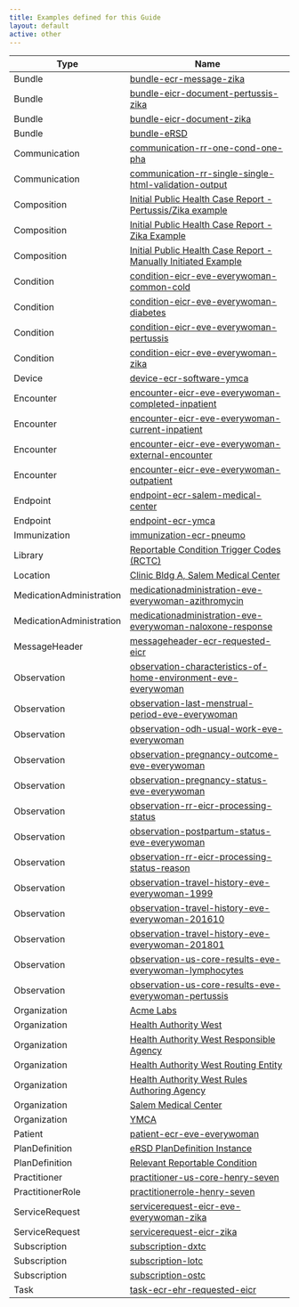 ```yaml
---
title: Examples defined for this Guide
layout: default
active: other
---
```


<!-- { :.no_toc } -->

<!-- TOC  the css styling for this is \pages\assets\css\project.css under 'markdown-toc'-->

<!-- * Do not remove this line (it will not be displayed)
{:toc} -->

<!-- end TOC -->

<table>
  <thead>
    <tr>
      <th>Type</th>
      <th>Name</th>
    </tr>
  </thead>
  <tbody>
    <tr>
      <td>Bundle</td>
      <td><a href="Bundle-bundle-ecr-message-zika.html">bundle-ecr-message-zika</a></td>
    </tr>
    <tr>
      <td>Bundle</td>
      <td><a href="Bundle-bundle-eicr-document-pertussis-zika.html">bundle-eicr-document-pertussis-zika</a></td>
    </tr>
    <tr>
      <td>Bundle</td>
      <td><a href="Bundle-bundle-eicr-document-zika.html">bundle-eicr-document-zika</a></td>
    </tr>
    <tr>
      <td>Bundle</td>
      <td><a href="Bundle-bundle-eRSD.html">bundle-eRSD</a></td>
    </tr>
    <tr>
      <td>Communication</td>
      <td><a href="Communication-communication-rr-one-cond-one-pha.html">communication-rr-one-cond-one-pha</a></td>
    </tr>
    <tr>
      <td>Communication</td>
      <td><a href="Communication-communication-rr-single-single-html-validation-output.html">communication-rr-single-single-html-validation-output</a></td>
    </tr>
    <tr>
      <td>Composition</td>
      <td><a href="Composition-composition-eicr-pertussis-zika.html">Initial Public Health Case Report - Pertussis/Zika example</a></td>
    </tr>
    <tr>
      <td>Composition</td>
      <td><a href="Composition-composition-eicr-zika.html">Initial Public Health Case Report - Zika Example</a></td>
    </tr>
    <tr>
      <td>Composition</td>
      <td><a href="Composition-composition-eicr-zika-manual-initiation.html">Initial Public Health Case Report - Manually Initiated Example</a></td>
    </tr>
    <tr>
      <td>Condition</td>
      <td><a href="Condition-condition-eicr-eve-everywoman-common-cold.html">condition-eicr-eve-everywoman-common-cold</a></td>
    </tr>
    <tr>
      <td>Condition</td>
      <td><a href="Condition-condition-eicr-eve-everywoman-diabetes.html">condition-eicr-eve-everywoman-diabetes</a></td>
    </tr>
    <tr>
      <td>Condition</td>
      <td><a href="Condition-condition-eicr-eve-everywoman-pertussis.html">condition-eicr-eve-everywoman-pertussis</a></td>
    </tr>
    <tr>
      <td>Condition</td>
      <td><a href="Condition-condition-eicr-eve-everywoman-zika.html">condition-eicr-eve-everywoman-zika</a></td>
    </tr>
    <tr>
      <td>Device</td>
      <td><a href="Device-device-ecr-software-ymca.html">device-ecr-software-ymca</a></td>
    </tr>
    <tr>
      <td>Encounter</td>
      <td><a href="Encounter-encounter-eicr-eve-everywoman-completed-inpatient.html">encounter-eicr-eve-everywoman-completed-inpatient</a></td>
    </tr>
    <tr>
      <td>Encounter</td>
      <td><a href="Encounter-encounter-eicr-eve-everywoman-current-inpatient.html">encounter-eicr-eve-everywoman-current-inpatient</a></td>
    </tr>
    <tr>
      <td>Encounter</td>
      <td><a href="Encounter-encounter-eicr-eve-everywoman-external-encounter.html">encounter-eicr-eve-everywoman-external-encounter</a></td>
    </tr>
    <tr>
      <td>Encounter</td>
      <td><a href="Encounter-encounter-eicr-eve-everywoman-outpatient.html">encounter-eicr-eve-everywoman-outpatient</a></td>
    </tr>
    <tr>
      <td>Endpoint</td>
      <td><a href="Endpoint-endpoint-ecr-salem-medical-center.html">endpoint-ecr-salem-medical-center</a></td>
    </tr>
    <tr>
      <td>Endpoint</td>
      <td><a href="Endpoint-endpoint-ecr-ymca.html">endpoint-ecr-ymca</a></td>
    </tr>
    <tr>
      <td>Immunization</td>
      <td><a href="Immunization-immunization-ecr-pneumo.html">immunization-ecr-pneumo</a></td>
    </tr>
    <tr>
      <td>Library</td>
      <td><a href="Library-library-rctc.html">Reportable Condition Trigger Codes (RCTC)</a></td>
    </tr>
    <tr>
      <td>Location</td>
      <td><a href="Location-location-ecr-salem-medical-center.html">Clinic Bldg A, Salem Medical Center</a></td>
    </tr>
    <tr>
      <td>MedicationAdministration</td>
      <td><a href="MedicationAdministration-medicationadministration-eve-everywoman-azithromycin.html">medicationadministration-eve-everywoman-azithromycin</a></td>
    </tr>
    <tr>
      <td>MedicationAdministration</td>
      <td><a href="MedicationAdministration-medicationadministration-eve-everywoman-naloxone-response.html">medicationadministration-eve-everywoman-naloxone-response</a></td>
    </tr>
    <tr>
      <td>MessageHeader</td>
      <td><a href="MessageHeader-messageheader-ecr-requested-eicr.html">messageheader-ecr-requested-eicr</a></td>
    </tr>
    <tr>
      <td>Observation</td>
      <td><a href="Observation-observation-characteristics-of-home-environment-eve-everywoman.html">observation-characteristics-of-home-environment-eve-everywoman</a></td>
    </tr>
    <tr>
      <td>Observation</td>
      <td><a href="Observation-observation-last-menstrual-period-eve-everywoman.html">observation-last-menstrual-period-eve-everywoman</a></td>
    </tr>
    <tr>
      <td>Observation</td>
      <td><a href="Observation-observation-odh-usual-work-eve-everywoman.html">observation-odh-usual-work-eve-everywoman</a></td>
    </tr>
    <tr>
      <td>Observation</td>
      <td><a href="Observation-observation-pregnancy-outcome-eve-everywoman.html">observation-pregnancy-outcome-eve-everywoman</a></td>
    </tr>
    <tr>
      <td>Observation</td>
      <td><a href="Observation-observation-pregnancy-status-eve-everywoman.html">observation-pregnancy-status-eve-everywoman</a></td>
    </tr>
    <tr>
      <td>Observation</td>
      <td><a href="Observation-observation-rr-eicr-processing-status.html">observation-rr-eicr-processing-status</a></td>
    </tr>
    <tr>
      <td>Observation</td>
      <td><a href="Observation-observation-postpartum-status-eve-everywoman.html">observation-postpartum-status-eve-everywoman</a></td>
    </tr>
    <tr>
      <td>Observation</td>
      <td><a href="Observation-observation-rr-eicr-processing-status-reason.html">observation-rr-eicr-processing-status-reason</a></td>
    </tr>
    <tr>
      <td>Observation</td>
      <td><a href="Observation-observation-travel-history-eve-everywoman-1999.html">observation-travel-history-eve-everywoman-1999</a></td>
    </tr>
    <tr>
      <td>Observation</td>
      <td><a href="Observation-observation-travel-history-eve-everywoman-201610.html">observation-travel-history-eve-everywoman-201610</a></td>
    </tr>
    <tr>
      <td>Observation</td>
      <td><a href="Observation-observation-travel-history-eve-everywoman-201801.html">observation-travel-history-eve-everywoman-201801</a></td>
    </tr>
    <tr>
      <td>Observation</td>
      <td><a href="Observation-observation-us-core-results-eve-everywoman-lymphocytes.html">observation-us-core-results-eve-everywoman-lymphocytes</a></td>
    </tr>
    <tr>
      <td>Observation</td>
      <td><a href="Observation-observation-us-core-results-eve-everywoman-pertussis.html">observation-us-core-results-eve-everywoman-pertussis</a></td>
    </tr>
    <tr>
      <td>Organization</td>
      <td><a href="Organization-organization-ecr-acme-laboratory.html">Acme Labs</a></td>
    </tr>
    <tr>
      <td>Organization</td>
      <td><a href="Organization-organization-ecr-health-authority-west.html">Health Authority West</a></td>
    </tr>
    <tr>
      <td>Organization</td>
      <td><a href="Organization-organization-rr-responsible-agency-haw.html">Health Authority West Responsible Agency</a></td>
    </tr>
    <tr>
      <td>Organization</td>
      <td><a href="Organization-organization-rr-routing-entity-haw.html">Health Authority West Routing Entity</a></td>
    </tr>
    <tr>
      <td>Organization</td>
      <td><a href="Organization-organization-rr-rules-authoring-agency-haw.html">Health Authority West Rules Authoring Agency</a></td>
    </tr>
    <tr>
      <td>Organization</td>
      <td><a href="Organization-organization-ecr-salem-medical-center.html">Salem Medical Center</a></td>
    </tr>
    <tr>
      <td>Organization</td>
      <td><a href="Organization-organization-ecr-ymca-center.html">YMCA</a></td>
    </tr>
    <tr>
      <td>Patient</td>
      <td><a href="Patient-patient-ecr-eve-everywoman.html">patient-ecr-eve-everywoman</a></td>
    </tr>
    <tr>
      <td>PlanDefinition</td>
      <td><a href="PlanDefinition-plandefinition-ersd-instance.html">eRSD PlanDefinition Instance</a></td>
    </tr>
    <tr>
      <td>PlanDefinition</td>
      <td><a href="PlanDefinition-plandefinition-rr-relevant-reportable-condition.html">Relevant Reportable Condition</a></td>
    </tr>
    <tr>
      <td>Practitioner</td>
      <td><a href="Practitioner-practitioner-us-core-henry-seven.html">practitioner-us-core-henry-seven</a></td>
    </tr>
    <tr>
      <td>PractitionerRole</td>
      <td><a href="PractitionerRole-practitionerrole-henry-seven.html">practitionerrole-henry-seven</a></td>
    </tr>
    <tr>
      <td>ServiceRequest</td>
      <td><a href="ServiceRequest-servicerequest-eicr-eve-everywoman-zika.html">servicerequest-eicr-eve-everywoman-zika</a></td>
    </tr>
    <tr>
      <td>ServiceRequest</td>
      <td><a href="ServiceRequest-servicerequest-eicr-zika.html">servicerequest-eicr-zika</a></td>
    </tr>
    <tr>
      <td>Subscription</td>
      <td><a href="Subscription-subscription-dxtc.html">subscription-dxtc</a></td>
    </tr>
    <tr>
      <td>Subscription</td>
      <td><a href="Subscription-subscription-lotc.html">subscription-lotc</a></td>
    </tr>
    <tr>
      <td>Subscription</td>
      <td><a href="Subscription-subscription-ostc.html">subscription-ostc</a></td>
    </tr>
    <tr>
      <td>Task</td>
      <td><a href="Task-task-ecr-ehr-requested-eicr.html">task-ecr-ehr-requested-eicr</a></td>
    </tr>
  </tbody>
</table>